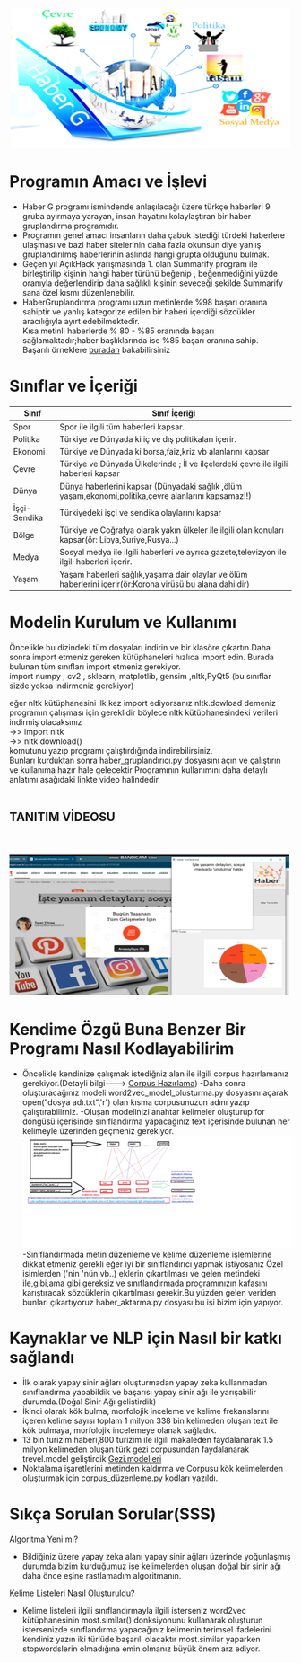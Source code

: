 <p align="center">
 <img src="https://github.com/Halil-ibrahim-GUNBULAK/IMAGEPROCESSORS/blob/master/HaberGruplandirmaProgrami/images/icon.png" width="500" height="250" alt="Image">
</p>


# Programın Amacı ve İşlevi

- Haber G programı ismindende anlaşılacağı üzere türkçe haberleri 9 gruba ayırmaya yarayan, insan hayatını kolaylaştıran bir haber gruplandırma programıdır.<br/>
- Programın genel amacı insanların daha çabuk istediği türdeki haberlere ulaşması ve bazi haber sitelerinin daha fazla okunsun diye yanlış gruplandırılmış haberlerinin aslında hangi grupta olduğunu bulmak.<br/>
- Geçen yıl AçıkHack yarışmasında 1. olan Summarify program ile birleştirilip kişinin hangi haber türünü beğenip , beğenmediğini yüzde oranıyla değerlendirip daha sağlıklı  kişinin seveceği şekilde Summarify sana özel kısmı düzenlenebilir.
- HaberGruplandırma programı uzun metinlerde %98 başarı oranına sahiptir ve yanlış kategorize edilen bir haberi içerdiği sözcükler aracılığıyla ayırt edebilmektedir.<br/> 
Kısa metinli haberlerde  % 80 - %85 oranında başarı sağlamaktadır;haber başlıklarında ise %85 başarı oranına sahip.<br/> 
Başarılı örneklere [buradan](https://github.com/Halil-ibrahim-GUNBULAK/IMAGEPROCESSORS/tree/master/HaberGruplandirmaProgrami/images) bakabilirsiniz
# Sınıflar ve İçeriği<br/>
  
 Sınıf | Sınıf İçeriği
------------ | -------------
Spor | Spor ile ilgili tüm haberleri kapsar.
Politika | Türkiye ve Dünyada ki iç ve dış politikaları içerir.
Ekonomi | Türkiye ve Dünyada ki borsa,faiz,kriz vb alanlarını kapsar
Çevre |Türkiye ve Dünyada Ülkelerinde ; İl ve ilçelerdeki çevre ile ilgili haberleri kapsar
Dünya| Dünya haberlerini kapsar (Dünyadaki sağlık ,ölüm yaşam,ekonomi,politika,çevre  alanlarını  kapsamaz!!)
İşçi-Sendika| Türkiyedeki işçi ve sendika olaylarını kapsar
Bölge|Türkiye ve Coğrafya olarak yakın ülkeler ile ilgili olan konuları kapsar(ör: Libya,Suriye,Rusya...)
Medya|Sosyal medya ile ilgili haberleri ve ayrıca gazete,televizyon ile ilgili haberleri içerir.
Yaşam|Yaşam haberleri sağlık,yaşama dair olaylar ve ölüm haberlerini içerir(ör:Korona virüsü bu alana dahildir)

# Modelin Kurulum ve Kullanımı 
Öncelikle bu dizindeki tüm dosyaları indirin ve bir klasöre çıkartın.Daha sonra import etmeniz gereken kütüphaneleri hızlıca import edin.
Burada bulunan tüm sınıfları import etmeniz gerekiyor.<br/>
import  numpy , cv2 , sklearn, matplotlib, gensim ,nltk,PyQt5 (bu sınıflar sizde yoksa indirmeniz gerekiyor)<br/>


eğer nltk kütüphanesini ilk kez import ediyorsanız nltk.dowload demeniz programın çalışması için gereklidir böylece nltk kütüphanesindeki verileri indirmiş olacaksınız<br/>
->> import nltk<br/>
->> nltk.download()<br/> komutunu yazıp programı çalıştırdığında  indirebilirsiniz.<br/>
Bunları kurduktan sonra haber_gruplandırıcı.py dosyasını açın ve çalıştırın ve kullanıma hazır hale gelecektir Programının kullanımını daha detaylı anlatımı aşağıdaki linkte video halindedir <br/>
<br>  <h2>TANITIM VİDEOSU<h2/> <br/> 
[<img src="https://github.com/Halil-ibrahim-GUNBULAK/IMAGEPROCESSORS/blob/master/HaberGruplandirmaProgrami/images/tan%C4%B1t%C4%B1m-g%C3%B6rsel.png" width="500" height="250">](https://www.youtube.com/watch?v=Lcab5O0wbJ8)<br/>
# Kendime Özgü Buna Benzer Bir Programı Nasıl Kodlayabilirim
- Öncelikle kendinize çalışmak istediğniz  alan ile ilgili corpus hazırlamanız gerekiyor.(Detayli bilgi---> [Corpus Hazırlama](https://github.com/Halil-ibrahim-GUNBULAK/IMAGEPROCESSORS/tree/master/Corpus_Olusturma))
-Daha sonra oluşturacağınız modeli word2vec_model_olusturma.py dosyasını açarak open("dosya adı.txt",'r') olan kısma corpusunuzun adını yazıp çalıştırabilirniz.
-Oluşan modelinizi anahtar kelimeler oluşturup for döngüsü içerisinde sınıflandırma yapacağınız text içerisinde bulunan her kelimeyle üzerinden geçmeniz gerekiyor. <br/>
<img src="https://github.com/Halil-ibrahim-GUNBULAK/IMAGEPROCESSORS/blob/master/HaberGruplandirmaProgrami/tan%C4%B1t%C4%B1m.png"> <br/>
-Sınıflandırmada metin düzenleme ve kelime düzenleme işlemlerine dikkat etmeniz gerekli eğer iyi bir sınıflandırıcı yapmak istiyosanız Özel isimlerden ('nin 'nün vb..) eklerin çıkartılması ve gelen metindeki ile,gibi,ama gibi gereksiz ve sınıflandırmada programınızın kafasını karıştıracak sözcüklerin çıkartılması gerekir.Bu yüzden gelen veriden bunları çıkartıyoruz haber_aktarma.py dosyası bu işi bizim için yapıyor.

# Kaynaklar ve NLP için Nasıl bir katkı sağlandı
- İlk olarak yapay sinir ağları oluşturmadan yapay zeka kullanmadan sınıflandırma yapabildik ve başarısı yapay sinir ağı  ile yarışabilir durumda.(Doğal Sinir Ağı geliştirdik)
- İkinci olarak kök bulma, morfolojik inceleme ve kelime frekanslarını içeren kelime sayısı toplam 1 milyon 338 bin kelimeden oluşan text ile kök bulmaya, morfolojik incelemeye olanak sağladık.
- 13 bin  turizim haberi,800 turizim ile ilgili makaleden faydalanarak 1.5 milyon kelimeden oluşan türk gezi corpusundan faydalanarak trevel.model geliştirdik [Gezi.modelleri](https://github.com/Halil-ibrahim-GUNBULAK/IMAGEPROCESSORS/tree/master/gezi_model)
- Noktalama işaretlerini metinden kaldırma ve Corpusu kök kelimelerden oluşturmak için corpus_düzenleme.py kodları yazıldı.

# Sıkça Sorulan Sorular(SSS)
Algoritma Yeni mi?<br/>
- Bildiğiniz üzere yapay zeka alanı yapay sinir ağları üzerinde yoğunlaşmış durumda bizim kurduğumuz ise kelimelerden oluşan doğal bir sinir ağı daha önce eşine rastlamadım algoritmanın.<br/>

Kelime Listeleri Nasıl Oluşturuldu?
- Kelime listeleri ilgili sınıflandırmayla ilgili isterseniz word2vec kütüphanesinin most.similar() donksiyonunu kullanarak oluşturun istersenizde sınıflandırma yapacağınız kelimenin terimsel ifadelerini kendiniz yazın iki türlüde başarılı olacaktır most.similar yaparken stopwordslerin olmadığına emin olmanız büyük önem arz ediyor.<br/>




